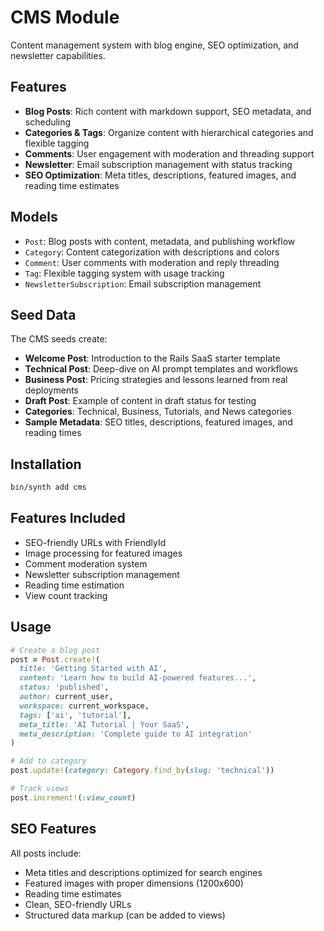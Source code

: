 # CMS Module

Content management system with blog engine, SEO optimization, and newsletter capabilities.

## Features

- **Blog Posts**: Rich content with markdown support, SEO metadata, and scheduling
- **Categories & Tags**: Organize content with hierarchical categories and flexible tagging
- **Comments**: User engagement with moderation and threading support
- **Newsletter**: Email subscription management with status tracking
- **SEO Optimization**: Meta titles, descriptions, featured images, and reading time estimates

## Models

- `Post`: Blog posts with content, metadata, and publishing workflow
- `Category`: Content categorization with descriptions and colors
- `Comment`: User comments with moderation and reply threading
- `Tag`: Flexible tagging system with usage tracking
- `NewsletterSubscription`: Email subscription management

## Seed Data

The CMS seeds create:

- **Welcome Post**: Introduction to the Rails SaaS starter template
- **Technical Post**: Deep-dive on AI prompt templates and workflows  
- **Business Post**: Pricing strategies and lessons learned from real deployments
- **Draft Post**: Example of content in draft status for testing
- **Categories**: Technical, Business, Tutorials, and News categories
- **Sample Metadata**: SEO titles, descriptions, featured images, and reading times

## Installation

```sh
bin/synth add cms
```

## Features Included

- SEO-friendly URLs with FriendlyId
- Image processing for featured images
- Comment moderation system
- Newsletter subscription management
- Reading time estimation
- View count tracking

## Usage

```ruby
# Create a blog post
post = Post.create!(
  title: 'Getting Started with AI',
  content: 'Learn how to build AI-powered features...',
  status: 'published',
  author: current_user,
  workspace: current_workspace,
  tags: ['ai', 'tutorial'],
  meta_title: 'AI Tutorial | Your SaaS',
  meta_description: 'Complete guide to AI integration'
)

# Add to category
post.update!(category: Category.find_by(slug: 'technical'))

# Track views
post.increment!(:view_count)
```

## SEO Features

All posts include:
- Meta titles and descriptions optimized for search engines
- Featured images with proper dimensions (1200x600)
- Reading time estimates
- Clean, SEO-friendly URLs
- Structured data markup (can be added to views)